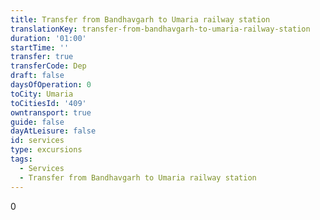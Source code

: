 ```yaml
---
title: Transfer from Bandhavgarh to Umaria railway station
translationKey: transfer-from-bandhavgarh-to-umaria-railway-station
duration: '01:00'
startTime: ''
transfer: true
transferCode: Dep
draft: false
daysOfOperation: 0
toCity: Umaria
toCitiesId: '409'
owntransport: true
guide: false
dayAtLeisure: false
id: services
type: excursions
tags:
  - Services
  - Transfer from Bandhavgarh to Umaria railway station
---
```

0